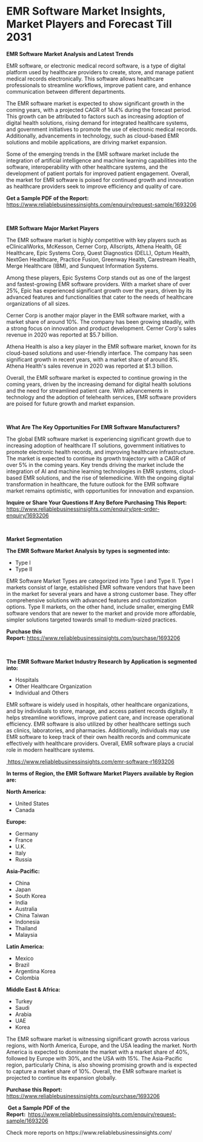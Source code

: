 <p><h1>EMR Software Market Insights, Market Players and Forecast Till 2031</h1></p><p><strong>EMR Software Market Analysis and Latest Trends</strong></p>
<p><p>EMR software, or electronic medical record software, is a type of digital platform used by healthcare providers to create, store, and manage patient medical records electronically. This software allows healthcare professionals to streamline workflows, improve patient care, and enhance communication between different departments.</p><p>The EMR software market is expected to show significant growth in the coming years, with a projected CAGR of 14.4% during the forecast period. This growth can be attributed to factors such as increasing adoption of digital health solutions, rising demand for integrated healthcare systems, and government initiatives to promote the use of electronic medical records. Additionally, advancements in technology, such as cloud-based EMR solutions and mobile applications, are driving market expansion.</p><p>Some of the emerging trends in the EMR software market include the integration of artificial intelligence and machine learning capabilities into the software, interoperability with other healthcare systems, and the development of patient portals for improved patient engagement. Overall, the market for EMR software is poised for continued growth and innovation as healthcare providers seek to improve efficiency and quality of care.</p></p>
<p><strong>Get a Sample PDF of the Report:&nbsp;</strong> <a href="https://www.reliablebusinessinsights.com/enquiry/request-sample/1693206">https://www.reliablebusinessinsights.com/enquiry/request-sample/1693206</a></p>
<p>&nbsp;</p>
<p><strong>EMR Software Major Market Players</strong></p>
<p><p>The EMR software market is highly competitive with key players such as eClinicalWorks, McKesson, Cerner Corp, Allscripts, Athena Health, GE Healthcare, Epic Systems Corp, Quest Diagnostics (DELL), Optum Health, NextGen Healthcare, Practice Fusion, Greenway Health, Carestream Health, Merge Healthcare (IBM), and Sunquest Information Systems.</p><p>Among these players, Epic Systems Corp stands out as one of the largest and fastest-growing EMR software providers. With a market share of over 25%, Epic has experienced significant growth over the years, driven by its advanced features and functionalities that cater to the needs of healthcare organizations of all sizes.</p><p>Cerner Corp is another major player in the EMR software market, with a market share of around 10%. The company has been growing steadily, with a strong focus on innovation and product development. Cerner Corp's sales revenue in 2020 was reported at $5.7 billion.</p><p>Athena Health is also a key player in the EMR software market, known for its cloud-based solutions and user-friendly interface. The company has seen significant growth in recent years, with a market share of around 8%. Athena Health's sales revenue in 2020 was reported at $1.3 billion.</p><p>Overall, the EMR software market is expected to continue growing in the coming years, driven by the increasing demand for digital health solutions and the need for streamlined patient care. With advancements in technology and the adoption of telehealth services, EMR software providers are poised for future growth and market expansion.</p></p>
<p>&nbsp;</p>
<p><strong>What Are The Key Opportunities For EMR Software Manufacturers?</strong></p>
<p><p>The global EMR software market is experiencing significant growth due to increasing adoption of healthcare IT solutions, government initiatives to promote electronic health records, and improving healthcare infrastructure. The market is expected to continue its growth trajectory with a CAGR of over 5% in the coming years. Key trends driving the market include the integration of AI and machine learning technologies in EMR systems, cloud-based EMR solutions, and the rise of telemedicine. With the ongoing digital transformation in healthcare, the future outlook for the EMR software market remains optimistic, with opportunities for innovation and expansion.</p></p>
<p><strong>Inquire or Share Your Questions If Any Before Purchasing This Report:</strong> <a href="https://www.reliablebusinessinsights.com/enquiry/pre-order-enquiry/1693206">https://www.reliablebusinessinsights.com/enquiry/pre-order-enquiry/1693206</a></p>
<p>&nbsp;</p>
<p><strong>Market Segmentation</strong></p>
<p><strong>The EMR Software Market Analysis by types is segmented into:</strong></p>
<p><ul><li>Type I</li><li>Type II</li></ul></p>
<p><p>EMR Software Market Types are categorized into Type I and Type II. Type I markets consist of large, established EMR software vendors that have been in the market for several years and have a strong customer base. They offer comprehensive solutions with advanced features and customization options. Type II markets, on the other hand, include smaller, emerging EMR software vendors that are newer to the market and provide more affordable, simpler solutions targeted towards small to medium-sized practices.</p></p>
<p><strong>Purchase this Report:&nbsp;</strong><a href="https://www.reliablebusinessinsights.com/purchase/1693206">https://www.reliablebusinessinsights.com/purchase/1693206</a></p>
<p>&nbsp;</p>
<p><strong>The EMR Software Market Industry Research by Application is segmented into:</strong></p>
<p><ul><li>Hospitals</li><li>Other Healthcare Organization</li><li>Individual and Others</li></ul></p>
<p><p>EMR software is widely used in hospitals, other healthcare organizations, and by individuals to store, manage, and access patient records digitally. It helps streamline workflows, improve patient care, and increase operational efficiency. EMR software is also utilized by other healthcare settings such as clinics, laboratories, and pharmacies. Additionally, individuals may use EMR software to keep track of their own health records and communicate effectively with healthcare providers. Overall, EMR software plays a crucial role in modern healthcare systems.</p></p>
<p><a href="https://www.reliablebusinessinsights.com/emr-software-r1693206">&nbsp;https://www.reliablebusinessinsights.com/emr-software-r1693206</a></p>
<p><strong>In terms of Region, the EMR Software Market Players available by Region are:</strong></p>
<p>
    <p> <strong> North America: </strong>
        <ul>
            <li>United States</li>
            <li>Canada</li>
        </ul>
        </p> 
    <p> <strong> Europe: </strong>
        <ul>
            <li>Germany</li>
            <li>France</li>
            <li>U.K.</li>
            <li>Italy</li>
            <li>Russia</li>
        </ul>
        </p> 
    <p> <strong> Asia-Pacific: </strong>
        <ul>
            <li>China</li>
            <li>Japan</li>
            <li>South Korea</li>
            <li>India</li>
            <li>Australia</li>
            <li>China Taiwan</li>
            <li>Indonesia</li>
            <li>Thailand</li>
            <li>Malaysia</li>
        </ul>
        </p> 
    <p> <strong> Latin America: </strong>
        <ul>
            <li>Mexico</li>
            <li>Brazil</li>
            <li>Argentina Korea</li>
            <li>Colombia</li>
        </ul>
        </p> 
    <p> <strong> Middle East & Africa: </strong>
        <ul>
            <li>Turkey</li>
            <li>Saudi</li>
            <li>Arabia</li>
            <li>UAE</li>
            <li>Korea</li>
        </ul>
    </p>
    </p>
<p><p>The EMR software market is witnessing significant growth across various regions, with North America, Europe, and the USA leading the market. North America is expected to dominate the market with a market share of 40%, followed by Europe with 30%, and the USA with 15%. The Asia-Pacific region, particularly China, is also showing promising growth and is expected to capture a market share of 10%. Overall, the EMR software market is projected to continue its expansion globally.</p></p>
<p><strong>Purchase this Report: </strong><a href="https://www.reliablebusinessinsights.com/purchase/1693206">https://www.reliablebusinessinsights.com/purchase/1693206</a></p>
<p>&nbsp;<strong>Get a Sample PDF of the Report:&nbsp;&nbsp;</strong><a href="https://www.reliablebusinessinsights.com/enquiry/request-sample/1693206">https://www.reliablebusinessinsights.com/enquiry/request-sample/1693206</a></p>
<p><strong></strong></p>
<p>Check more reports on https://www.reliablebusinessinsights.com/</p>